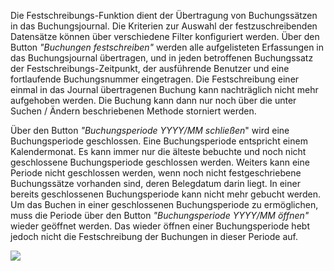 Die Festschreibungs-Funktion dient der Übertragung von Buchungssätzen in das Buchungsjournal. Die Kriterien zur Auswahl der festzuschreibenden
Datensätze können über verschiedene Filter konfiguriert werden. Über den Button _"Buchungen festschreiben"_ werden alle
aufgelisteten Erfassungen in das Buchungsjournal übertragen, und in jeden betroffenen Buchungssatz der Festschreibungs-Zeitpunkt, der ausführende
Benutzer und eine fortlaufende Buchungsnummer eingetragen. Die Festschreibung einer einmal in das Journal übertragenen Buchung kann nachträglich
nicht mehr aufgehoben werden. Die Buchung kann dann nur noch über die unter Suchen / Ändern beschriebenen Methode storniert werden.

Über den Button _"Buchungsperiode YYYY/MM schließen_" wird eine Buchungsperiode geschlossen. Eine Buchungsperiode entspricht einem
Kalendermonat. Es kann immer nur die älteste bebuchte und noch nicht geschlossene Buchungsperiode geschlossen werden. Weiters kann eine Periode nicht
geschlossen werden, wenn noch nicht festgeschriebene Buchungssätze vorhanden sind, deren Belegdatum darin liegt. In einer bereits geschlossenen
Buchungsperiode kann nicht mehr gebucht werden. Um das Buchen in einer geschlossenen Buchungsperiode zu ermöglichen, muss die Periode über den
Button _"Buchungsperiode YYYY/MM öffnen"_ wieder geöffnet werden. Das wieder öffnen einer Buchungsperiode hebt jedoch nicht die
Festschreibung der Buchungen in dieser Periode auf.

![](http://xpecto.github.io/docs/img/img085.png)
